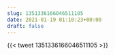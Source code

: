 ```yaml
---
slug: 1351336166046511105
date: 2021-01-19 01:10:23+00:00
draft: false
---
```


{{< tweet 1351336166046511105 >}}
